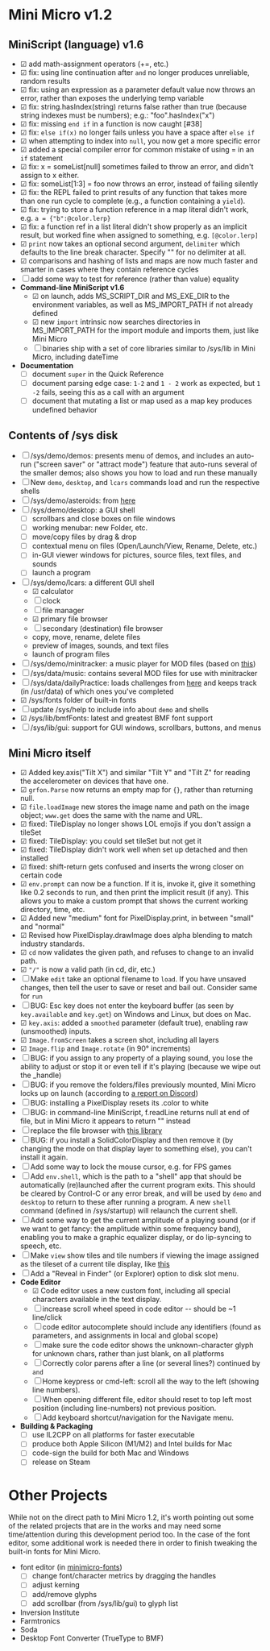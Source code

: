# Mini Micro v1.2

## MiniScript (language) v1.6

- ☑︎ ︎add math-assignment operators (+=, etc.)
- ☑︎ fix: using line continuation after `and` no longer produces unreliable, random results
- ☑︎ fix: using an expression as a parameter default value now throws an error, rather than exposes the underlying temp variable
- ☑︎ fix: string.hasIndex(string) returns false rather than true (because string indexes must be numbers); e.g.: "foo".hasIndex("x")
- ☑︎ fix: missing `end if` in a function is now caught [#38]
- ☑︎ fix: `else if(x)` no longer fails unless you have a space after `else if`
- ☑︎ when attempting to index into `null`, you now get a more specific error
- ☑︎ added a special compiler error for common mistake of using = in an `if` statement
- ☑︎ ︎fix: x = someList[null] sometimes failed to throw an error, and didn't assign to x either.
- ☑︎ fix: someList[1:3] = foo now throws an error, instead of failing silently
- ☑︎ fix: the REPL failed to print results of any function that takes more than one run cycle to complete (e.g., a function containing a `yield`).
- ☑︎ fix: trying to store a function reference in a map literal didn't work, e.g. `a = {"b":@color.lerp}`
- ☑︎ fix: a function ref in a list literal didn't show properly as an implicit result, but worked fine when assigned to something, e.g. `[@color.lerp]`
- ☑︎ ︎`print` now takes an optional second argument, `delimiter` which defaults to the line break character.  Specify "" for no delimiter at all.
- ☑︎ comparisons and hashing of lists and maps are now much faster and smarter in cases where they contain reference cycles
- ☐ add some way to test for reference (rather than value) equality
- **Command-line MiniScript v1.6**
  - ☑︎ on launch, adds MS_SCRIPT_DIR and MS_EXE_DIR to the environment variables, as well as MS_IMPORT_PATH if not already defined
  - ☑︎ new `import` intrinsic now searches directories in MS_IMPORT_PATH for the import module and imports them, just like Mini Micro
  - ☐ binaries ship with a set of core libraries similar to /sys/lib in Mini Micro, including dateTime 
- **Documentation**
  - ☐ document `super` in the Quick Reference
  - ☐ document parsing edge case: `1-2` and `1 - 2` work as expected, but `1 -2` fails, seeing this as a call with an argument
  - ☐ document that mutating a list or map used as a map key produces undefined behavior

## Contents of /sys disk

- ☐ /sys/demo/demos: presents menu of demos, and includes an auto-run ("screen saver" or "attract mode") feature that auto-runs several of the smaller demos; also shows you how to load and run these manually
- ☐ New `demo`, `desktop`, and `lcars` commands load and run the respective shells
- ☐ /sys/demo/asteroids: from [here](https://github.com/JoeStrout/minimicro-asteroids)
- ☐ /sys/demo/desktop: a GUI shell
  - ☐ scrollbars and close boxes on file windows
  - ☐ working menubar: new Folder, etc.
  - ☐ move/copy files by drag & drop
  - ☐ contextual menu on files (Open/Launch/View, Rename, Delete, etc.)
  - ☐ in-GUI viewer windows for pictures, source files, text files, and sounds
  - ☐ launch a program
- ☐ /sys/demo/lcars: a different GUI shell
  - ☑︎ calculator
  - ☐ clock
  - ☐ file manager
  - ☑︎ primary file browser
  - ☐ secondary (destination) file browser
  - copy, move, rename, delete files
  - preview of images, sounds, and text files
  - launch of program files
- ☐ /sys/demo/minitracker: a music player for MOD files (based on [this](https://github.com/JoeStrout/minitracker))
- ☐ /sys/data/music: contains several MOD files for use with minitracker
- ☐ /sys/data/dailyPractice: loads challenges from [here](https://github.com/JoeStrout/daily-miniscript) and keeps track (in /usr/data) of which ones you've completed
- ☑︎ /sys/fonts folder of built-in fonts
- ☐ update /sys/help to include info about `demo` and shells
- ☑︎ /sys/lib/bmfFonts: latest and greatest BMF font support
- ☐ /sys/lib/gui: support for GUI windows, scrollbars, buttons, and menus

## Mini Micro itself

- ☑︎ Added key.axis("Tilt X") and similar "Tilt Y" and "Tilt Z" for reading the accelerometer on devices that have one.
- ☑︎ `grfon.Parse` now returns an empty map for `{}`, rather than returning null.
- ☑︎ `file.loadImage` new stores the image name and path on the image object; `www.get` does the same with the name and URL.
- ☑︎ fixed: TileDisplay no longer shows LOL emojis if you don't assign a tileSet
- ☑︎ fixed: TileDisplay: you could set tileSet but not get it
- ☑︎ fixed: TileDisplay didn't work well when set up detached and then installed
- ☑︎ fixed: shift-return gets confused and inserts the wrong closer on certain code
- ☑︎ `env.prompt` can now be a function.  If it is, invoke it, give it something like 0.2 seconds to run, and then print the implicit result (if any).  This allows you to make a custom prompt that shows the current working directory, time, etc.
- ☑︎ Added new "medium" font for PixelDisplay.print, in between "small" and "normal"
- ☑︎ Revised how PixelDisplay.drawImage does alpha blending to match industry standards.
- ☑︎ `cd` now validates the given path, and refuses to change to an invalid path.
- ☑︎ `"/"` is now a valid path (in cd, dir, etc.)
- ☐ Make `edit` take an optional filename to `load`.  If you have unsaved changes, then tell the user to save or reset and bail out.  Consider same for `run`
- ☐ BUG: Esc key does not enter the keyboard buffer (as seen by `key.available` and `key.get`) on Windows and Linux, but does on Mac.
- ☑︎ `key.axis`: added a `smoothed` parameter (default true), enabling raw (unsmoothed) inputs.
- ☑︎ `Image.fromScreen` takes a screen shot, including all layers
- ☑︎ `Image.flip` and `Image.rotate` (in 90° increments)
- ☐ BUG: if you assign to any property of a playing sound, you lose the ability to adjust or stop it or even tell if it's playing (because we wipe out the _handle)
- ☐ BUG: if you remove the folders/files previously mounted, Mini Micro locks up on launch (according to [a report on Discord](https://discord.com/channels/646000428441534474/646000634222477313/959208056854577205))
- ☐ BUG: installing a PixelDisplay resets its .color to white
- ☐ BUG: in command-line MiniScript, f.readLine returns null at end of file, but in Mini Micro it appears to return "" instead
- ☐ replace the file browser with [this library](https://github.com/keiwando/nativefileso)
- ☐ BUG: if you install a SolidColorDisplay and then remove it (by changing the mode on that display layer to something else), you can't install it again.
- ☐ Add some way to lock the mouse cursor, e.g. for FPS games	
- ☐ Add `env.shell`, which is the path to a "shell" app that should be automatically (re)launched after the current program exits.  This should be cleared by Control-C or any error break, and will be used by `demo` and `desktop` to return to these after running a program.  A new `shell` command (defined in /sys/startup) will relaunch the current shell.
- ☐ Add some way to get the current amplitude of a playing sound (or if we want to get fancy: the amplitude within some frequency band), enabling you to make a graphic equalizer display, or do lip-syncing to speech, etc.
- ☐ Make `view` show tiles and tile numbers if viewing the image assigned as the tileset of a current tile display, like [this](https://github.com/sebnozzi/minimicro-tilesetviewer)
- ☐ Add a "Reveal in Finder" (or Explorer) option to disk slot menu.
- **Code Editor**
  - ☑︎ Code editor uses a new custom font, including all special characters available in the text display.
  - ☐ increase scroll wheel speed in code editor -- should be ~1 line/click
  - ☐ code editor autocomplete should include any identifiers (found as parameters, and assignments in local and global scope)
  - ☐ make sure the code editor shows the unknown-character glyph for unknown chars, rather than just blank, on all platforms
  - ☐ Correctly color parens after a line (or several lines?) continued by `and`
  - ☐ Home keypress or cmd-left: scroll all the way to the left (showing line numbers).
  - ☐ When opening different file, editor should reset to top left most position (including line-numbers) not previous position.
  - ☐ Add keyboard shortcut/navigation for the Navigate menu.
- **Building & Packaging**
  - ☐ use IL2CPP on all platforms for faster executable
  - ☐ produce both Apple Silicon (M1/M2) and Intel builds for Mac
  - ☐ code-sign the build for both Mac and Windows
  - ☐ release on Steam

# Other Projects

While not on the direct path to Mini Micro 1.2, it's worth pointing out some of the related projects that are in the works and may need some time/attention during this development period too.  In the case of the font editor, some additional work is needed there in order to finish tweaking the built-in fonts for Mini Micro.

- font editor (in [minimicro-fonts](https://github.com/JoeStrout/minimicro-fonts))
  - ☐ change font/character metrics by dragging the handles
  - ☐ adjust kerning
  - ☐ add/remove glyphs
  - ☐ add scrollbar (from /sys/lib/gui) to glyph list
- Inversion Institute
- Farmtronics
- Soda
- Desktop Font Converter (TrueType to BMF)
 